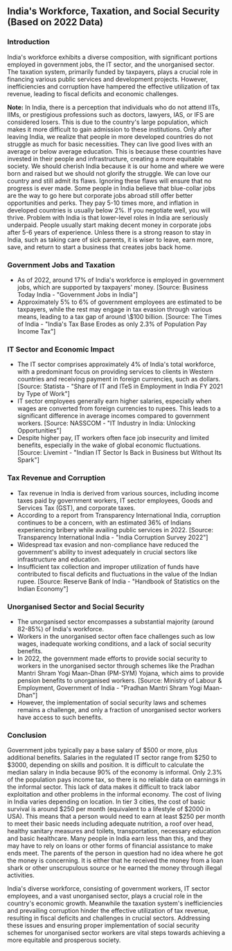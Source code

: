 ## India's Workforce, Taxation, and Social Security (Based on 2022 Data)

### Introduction

India's workforce exhibits a diverse composition, with significant portions employed in government jobs, the IT sector, and the unorganised sector. The taxation system, primarily funded by taxpayers, plays a crucial role in financing various public services and development projects. However, inefficiencies and corruption have hampered the effective utilization of tax revenue, leading to fiscal deficits and economic challenges.

**Note:** In India, there is a perception that individuals who do not attend IITs, IIMs, or prestigious professions such as doctors, lawyers, IAS, or IFS are considered losers. This is due to the country's large population, which makes it more difficult to gain admission to these institutions. Only after leaving India, we realize that people in more developed countries do not struggle as much for basic necessities. They can live good lives with an average or below average education. This is because these countries have invested in their people and infrastructure, creating a more equitable society. We should cherish India because it is our home and where we were born and raised but we should not glorify the struggle. We can love our country and still admit its flaws. Ignoring these flaws will ensure that no progress is ever made. Some people in India believe that blue-collar jobs are the way to go here but corporate jobs abroad still offer better opportunities and perks. They pay 5-10 times more, and inflation in developed countries is usually below 2%. If you negotiate well, you will thrive. Problem with India is that lower-level roles in India are seriously underpaid. People usually start making decent money in corporate jobs after 5-6 years of experience. Unless there is a strong reason to stay in India, such as taking care of sick parents, it is wiser to leave, earn more, save, and return to start a business that creates jobs back home.

### Government Jobs and Taxation

* As of 2022, around 17% of India's workforce is employed in government jobs, which are supported by taxpayers' money. [Source: Business Today India - "Government Jobs in India"]
* Approximately 5% to 6% of government employees are estimated to be taxpayers, while the rest may engage in tax evasion through various means, leading to a tax gap of around \\$100 billion. [Source: The Times of India - "India's Tax Base Erodes as only 2.3% of Population Pay Income Tax"]

### IT Sector and Economic Impact

* The IT sector comprises approximately 4% of India's total workforce, with a predominant focus on providing services to clients in Western countries and receiving payment in foreign currencies, such as dollars. [Source: Statista - "Share of IT and ITeS in Employment in India FY 2021 by Type of Work"]
* IT sector employees generally earn higher salaries, especially when wages are converted from foreign currencies to rupees. This leads to a significant difference in average incomes compared to government workers. [Source: NASSCOM - "IT Industry in India: Unlocking Opportunities"]
* Despite higher pay, IT workers often face job insecurity and limited benefits, especially in the wake of global economic fluctuations. [Source: Livemint - "Indian IT Sector Is Back in Business but Without Its Spark"]

### Tax Revenue and Corruption

* Tax revenue in India is derived from various sources, including income taxes paid by government workers, IT sector employees, Goods and Services Tax (GST), and corporate taxes.
* According to a report from Transparency International India, corruption continues to be a concern, with an estimated 36% of Indians experiencing bribery while availing public services in 2022. [Source: Transparency International India - "India Corruption Survey 2022"]
* Widespread tax evasion and non-compliance have reduced the government's ability to invest adequately in crucial sectors like infrastructure and education.
* Insufficient tax collection and improper utilization of funds have contributed to fiscal deficits and fluctuations in the value of the Indian rupee. [Source: Reserve Bank of India - "Handbook of Statistics on the Indian Economy"]

### Unorganised Sector and Social Security

* The unorganised sector encompasses a substantial majority (around 82-85%) of India's workforce.
* Workers in the unorganised sector often face challenges such as low wages, inadequate working conditions, and a lack of social security benefits.
* In 2022, the government made efforts to provide social security to workers in the unorganised sector through schemes like the Pradhan Mantri Shram Yogi Maan-Dhan (PM-SYM) Yojana, which aims to provide pension benefits to unorganised workers. [Source: Ministry of Labour & Employment, Government of India - "Pradhan Mantri Shram Yogi Maan-Dhan"]
* However, the implementation of social security laws and schemes remains a challenge, and only a fraction of unorganised sector workers have access to such benefits.

### Conclusion

Government jobs typically pay a base salary of $500 or more, plus additional benefits. Salaries in the regulated IT sector range from $250 to $3000, depending on skills and position. It is difficult to calculate the median salary in India because 90% of the economy is informal. Only 2.3% of the population pays income tax, so there is no reliable data on earnings in the informal sector. This lack of data makes it difficult to track labor exploitation and other problems in the informal economy. The cost of living in India varies depending on location. In tier 3 cities, the cost of basic survival is around $250 per month (equivalent to a lifestyle of $2000 in USA). This means that a person would need to earn at least $250 per month to meet their basic needs including adequate nutrition, a roof over head, healthy sanitary measures and toilets, transportation, necessary education and basic healthcare. Many people in India earn less than this, and they may have to rely on loans or other forms of financial assistance to make ends meet. The parents of the person in question had no idea where he got the money is concerning. It is either that he received the money from a loan shark or other unscrupulous source or he earned the money through illegal activities.

India's diverse workforce, consisting of government workers, IT sector employees, and a vast unorganised sector, plays a crucial role in the country's economic growth. Meanwhile the taxation system's inefficiencies and prevailing corruption hinder the effective utilization of tax revenue, resulting in fiscal deficits and challenges in crucial sectors. Addressing these issues and ensuring proper implementation of social security schemes for unorganised sector workers are vital steps towards achieving a more equitable and prosperous society.
